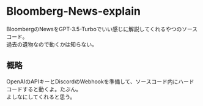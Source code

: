 # Bloomberg-News-explain  
BloombergのNewsをGPT-3.5-Turboでいい感じに解説してくれるやつのソースコード。  
過去の遺物なので動くかは知らない。
## 概略
OpenAIのAPIキーとDiscordのWebhookを準備して、ソースコード内にハードコードすると動くよ。たぶん。  
よしなにしてくれると思う。
